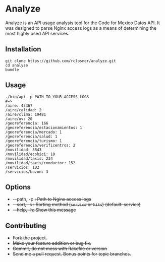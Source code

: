 Analyze
=======

Analyze is an API usage analysis tool for the Code for Mexico Datos API. It was designed to parse Nginx access logs as a means of determining the most highly used API services.

## Installation

```
git clone https://github.com/rclosner/analyze.git
cd analyze
bundle
```

## Usage

```
./bin/api -p PATH_TO_YOUR_ACCESS_LOGS
#=>
/aire: 43367
/aire/calidad: 2
/aire/clima: 19481
/aire/uv: 20
/georeferencia: 166
/georeferencia/estacionamientos: 1
/georeferencia/mercado: 1
/georeferencia/salud: 1
/georeferencia/turismo: 1
/georeferencia/verificentros: 2
/movilidad: 3843
/movilidad/ecobici: 10
/movilidad/taxis: 234
/movilidad/taxis/conductor: 152
/servicios: 102
/servicios/buzon: 3
```

## Options
  * --path, -p <s>:   Path to Nginx access logs
  * --sort, -s <s>:   Sorting method (`service` or `hits`) (default: service)
  * --help, -h:   Show this message

## Contributing

* Fork the project.
* Make your feature addition or bug fix.
* Commit, do not mess with Rakefile or version
* Send me a pull request. Bonus points for topic branches.


